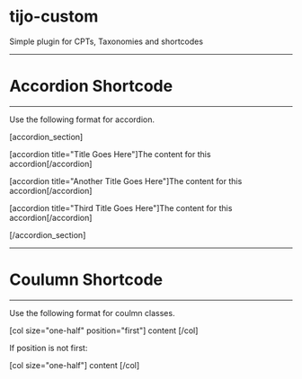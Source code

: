 # tijo-custom
Simple plugin for CPTs, Taxonomies and shortcodes

*****************************************
# Accordion Shortcode
*****************************************
Use the following format for accordion.



[accordion_section]

[accordion title="Title Goes Here"]The content for this accordion[/accordion]

[accordion title="Another Title Goes Here"]The content for this accordion[/accordion]

[accordion title="Third Title Goes Here"]The content for this accordion[/accordion]

[/accordion_section]

*****************************************
# Coulumn Shortcode
*****************************************
Use the following format for coulmn classes.

[col size="one-half" position="first"]
content
[/col]

If position is not first:

[col size="one-half"]
content
[/col]